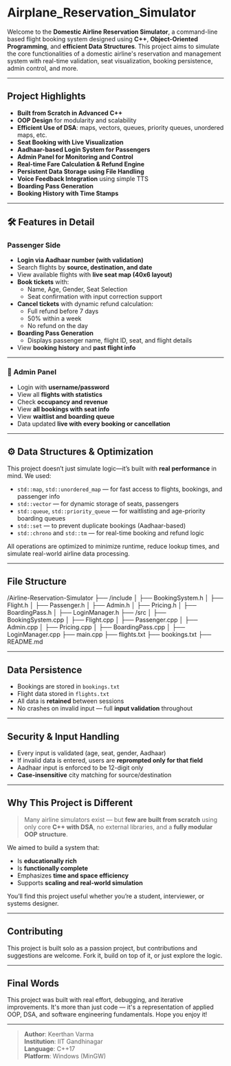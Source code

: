# Airplane_Reservation_Simulator


Welcome to the **Domestic Airline Reservation Simulator**, a command-line based flight booking system designed using **C++**, **Object-Oriented Programming**, and **efficient Data Structures**. This project aims to simulate the core functionalities of a domestic airline's reservation and management system with real-time validation, seat visualization, booking persistence, admin control, and more.

---

##  Project Highlights

- **Built from Scratch in Advanced C++**
- **OOP Design** for modularity and scalability
- **Efficient Use of DSA**: maps, vectors, queues, priority queues, unordered maps, etc.
- **Seat Booking with Live Visualization**
- **Aadhaar-based Login System for Passengers**
- **Admin Panel for Monitoring and Control**
- **Real-time Fare Calculation & Refund Engine**
- **Persistent Data Storage using File Handling**
- **Voice Feedback Integration** using simple TTS
- **Boarding Pass Generation**
- **Booking History with Time Stamps**

---

## 🛠 Features in Detail

###  Passenger Side

- **Login via Aadhaar number (with validation)**
- Search flights by **source, destination, and date**
- View available flights with **live seat map (40x6 layout)**
- **Book tickets** with:
  - Name, Age, Gender, Seat Selection
  - Seat confirmation with input correction support
- **Cancel tickets** with dynamic refund calculation:
  - Full refund before 7 days
  - 50% within a week
  - No refund on the day
- **Boarding Pass Generation**
  - Displays passenger name, flight ID, seat, and flight details
- View **booking history** and **past flight info**

---

### 🛫 Admin Panel

- Login with **username/password**
- View all **flights with statistics**
- Check **occupancy and revenue**
- View **all bookings with seat info**
- View **waitlist and boarding queue**
- Data updated **live with every booking or cancellation**

---

## ⚙️ Data Structures & Optimization

This project doesn’t just simulate logic—it’s built with **real performance** in mind. We used:

- `std::map`, `std::unordered_map` — for fast access to flights, bookings, and passenger info
- `std::vector` — for dynamic storage of seats, passengers
- `std::queue`, `std::priority_queue` — for waitlisting and age-priority boarding queues
- `std::set` — to prevent duplicate bookings (Aadhaar-based)
- `std::chrono` and `std::tm` — for real-time booking and refund logic

All operations are optimized to minimize runtime, reduce lookup times, and simulate real-world airline data processing.

---

##  File Structure
/Airline-Reservation-Simulator
├── /include
│ ├── BookingSystem.h
│ ├── Flight.h
│ ├── Passenger.h
│ ├── Admin.h
│ ├── Pricing.h
│ ├── BoardingPass.h
│ ├── LoginManager.h
├── /src
│ ├── BookingSystem.cpp
│ ├── Flight.cpp
│ ├── Passenger.cpp
│ ├── Admin.cpp
│ ├── Pricing.cpp
│ ├── BoardingPass.cpp
│ ├── LoginManager.cpp
├── main.cpp
├── flights.txt
├── bookings.txt
├── README.md

---

##  Data Persistence

- Bookings are stored in `bookings.txt`
- Flight data stored in `flights.txt`
- All data is **retained** between sessions
- No crashes on invalid input — full **input validation** throughout

---

##  Security & Input Handling

- Every input is validated (age, seat, gender, Aadhaar)
- If invalid data is entered, users are **reprompted only for that field**
- Aadhaar input is enforced to be 12-digit only
- **Case-insensitive** city matching for source/destination

---

##  Why This Project is Different

> Many airline simulators exist — but **few are built from scratch** using only core **C++ with DSA**, no external libraries, and a **fully modular OOP structure**.

We aimed to build a system that:
- Is **educationally rich**
- Is **functionally complete**
- Emphasizes **time and space efficiency**
- Supports **scaling and real-world simulation**

You’ll find this project useful whether you’re a student, interviewer, or systems designer.

---

##  Contributing

This project is built solo as a passion project, but contributions and suggestions are welcome. Fork it, build on top of it, or just explore the logic.

---

##  Final Words

This project was built with real effort, debugging, and iterative improvements. It's more than just code — it's a representation of applied OOP, DSA, and software engineering fundamentals. Hope you enjoy it!

---

> **Author**: Keerthan Varma  
> **Institution**: IIT Gandhinagar  
> **Language**: C++17  
> **Platform**: Windows (MinGW)

